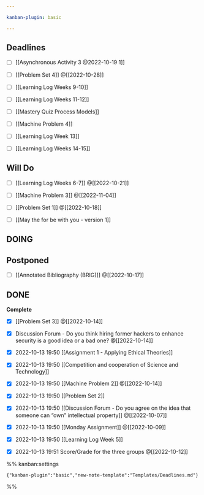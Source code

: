 ```yaml
---

kanban-plugin: basic

---
```


## Deadlines

- [ ] [[Asynchronous Activity 3 @2022-10-19 1]]
- [ ] [[Problem Set 4]] @[[2022-10-28]]
- [ ] [[Learning Log  Weeks 9-10]]
- [ ] [[Learning Log  Weeks 11-12]]
- [ ] [[Mastery Quiz  Process Models]]
- [ ] [[Machine Problem 4]]
- [ ] [[Learning Log  Week 13]]
- [ ] [[Learning Log  Weeks 14-15]]


## Will Do

- [ ] [[Learning Log  Weeks 6-7]] @[[2022-10-21]]
- [ ] [[Machine Problem 3]] @[[2022-11-04]]
- [ ] [[Problem Set 1]] @[[2022-10-18]]
- [ ] [[May the for be with you - version 1]]


## DOING



## Postponed

- [ ] [[Annotated Bibliography (BRIG)]] @[[2022-10-17]]


## DONE

**Complete**
- [x] [[Problem Set 3]] @[[2022-10-14]]
- [x] Discussion Forum - Do you think hiring former hackers to enhance security is a good idea or a bad one? @[[2022-10-14]]
- [x] 2022-10-13 19:50 [[Assignment 1 - Applying Ethical Theories]]
- [x] 2022-10-13 19:50 [[Competition and cooperation of Science and Technology]]
- [x] 2022-10-13 19:50 [[Machine Problem 2]] @[[2022-10-14]]
- [x] 2022-10-13 19:50 [[Problem Set 2]]
- [x] 2022-10-13 19:50 [[Discussion Forum - Do you agree on the idea that someone can “own” intellectual property]] @[[2022-10-07]]
- [x] 2022-10-13 19:50 [[Monday Assignment]] @[[2022-10-09]]
- [x] 2022-10-13 19:50 [[Learning Log  Week 5]]
- [x] 2022-10-13 19:51 Score/Grade for the three groups @[[2022-10-12]]




%% kanban:settings
```
{"kanban-plugin":"basic","new-note-template":"Templates/Deadlines.md"}
```
%%